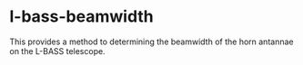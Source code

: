 # l-bass-beamwidth
This provides a method to determining the beamwidth of the horn antannae on the L-BASS telescope.
